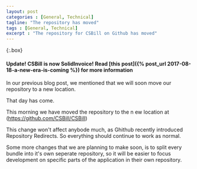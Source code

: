 ```yaml
---
layout: post
categories : [General, Technical]
tagline: "The repository has moved"
tags : [General, Technical]
excerpt : "The repository for CSBill on Github has moved"
---
```


{:.box}
#### Update! CSBill is now SolidInvoice! Read [this post]({% post_url 2017-08-18-a-new-era-is-coming %}) for more information

In our previous blog post, we mentioned that we will soon move our repository to a new location.

That day has come.

This morning we have moved the repository to the n ew location at (https://github.com/CSBill/CSBill)

This change won't affect anybode much, as Ghithub recently introduced Repository Redirects.
So everything should continue to work as normal.

Some more changes that we are planning to make soon, is to split every bundle into it's own seperate repository,
so it will be easier to focus development on specific parts of the application in their own repository.